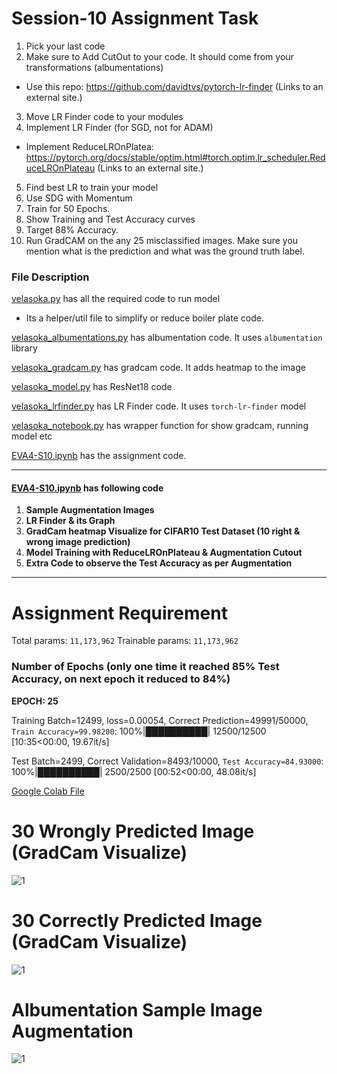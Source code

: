 # Session-10 Assignment Task
1. Pick your last code
2. Make sure  to Add CutOut to your code. It should come from your transformations (albumentations)
 - Use this repo: https://github.com/davidtvs/pytorch-lr-finder (Links to an external site.) 
3. Move LR Finder code to your modules
4. Implement LR Finder (for SGD, not for ADAM)
 - Implement ReduceLROnPlatea: https://pytorch.org/docs/stable/optim.html#torch.optim.lr_scheduler.ReduceLROnPlateau (Links to an external site.)
5. Find best LR to train your model
6. Use SDG with Momentum
7. Train for 50 Epochs. 
8. Show Training and Test Accuracy curves
9. Target 88% Accuracy.
10. Run GradCAM on the any 25 misclassified images. Make sure you mention what is the prediction and what was the ground truth label.


### File Description

[velasoka.py](https://github.com/velasoka-repo/EVA4/blob/master/Session-10/velasoka.py "velasoka.py") has all the required code to run model
- Its a helper/util file to simplify or reduce boiler plate code.

[velasoka_albumentations.py](https://github.com/velasoka-repo/EVA4/blob/master/Session-10/velasoka_albumentations.py "velasoka_albumentations.py") has albumentation code. It uses `albumentation` library

[velasoka_gradcam.py](https://github.com/velasoka-repo/EVA4/blob/master/Session-10/velasoka_gradcam.py "velasoka_gradcam.py") has gradcam code. It adds heatmap to the image

[velasoka_model.py](https://github.com/velasoka-repo/EVA4/blob/master/Session-10/velasoka_model.py "velasoka_model.py") has ResNet18 code

[velasoka_lrfinder.py](https://github.com/velasoka-repo/EVA4/blob/master/Session-10/velasoka_lrfinder.py "velasoka_lrfinder.py") has LR Finder code. It uses `torch-lr-finder` model

[velasoka_notebook.py](https://github.com/velasoka-repo/EVA4/blob/master/Session-10/velasoka_notebook.py "velasoka_notebook.py") has wrapper function for show gradcam, running model etc

[EVA4-S10.ipynb](https://github.com/velasoka-repo/EVA4/blob/master/Session-10/EVA4_S10.ipynb "EVA4-S10.ipynb") has the assignment code.



------------


#### [EVA4-S10.ipynb](https://github.com/velasoka-repo/EVA4/blob/master/Session-10/EVA4_S10.ipynb "EVA4-S10.ipynb")  has following code

1. **Sample Augmentation Images**
2. **LR Finder & its Graph**
3. **GradCam heatmap Visualize for CIFAR10 Test Dataset (10 right & wrong image prediction)**
4. **Model Training with ReduceLROnPlateau & Augmentation Cutout**
5. **Extra Code to observe the Test Accuracy as per Augmentation**

------------

# Assignment Requirement

Total params: `11,173,962`
Trainable params: `11,173,962`

### Number of Epochs (only one time it reached 85% Test Accuracy, on next epoch it reduced to 84%)

**EPOCH: 25**

Training Batch=12499, loss=0.00054, Correct Prediction=49991/50000, `Train Accuracy=99.98200`: 100%|██████████| 12500/12500 [10:35<00:00, 19.67it/s]

Test Batch=2499, Correct Validation=8493/10000, `Test Accuracy=84.93000`: 100%|██████████| 2500/2500 [00:52<00:00, 48.08it/s]

[Google Colab File](https://colab.research.google.com/github/velasoka-repo/EVA4/blob/master/Session-10/EVA4_S9.ipynb)

# 30 Wrongly Predicted Image (GradCam Visualize)

![1](https://github.com/velasoka-repo/EVA4/blob/master/Session-10/images/wrong-prediction.png)

# 30 Correctly Predicted Image (GradCam Visualize)

![1](https://github.com/velasoka-repo/EVA4/blob/master/Session-10/images/right-prediction.png)

# Albumentation Sample Image Augmentation 
> 
![1](https://github.com/velasoka-repo/EVA4/blob/master/Session-10/images/augmentation-sample.png)
